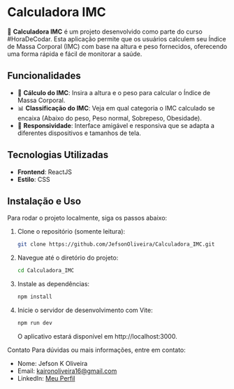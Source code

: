 # Calculadora IMC

🚀 **Calculadora IMC** é um projeto desenvolvido como parte do curso #HoraDeCodar. Esta aplicação permite que os usuários calculem seu Índice de Massa Corporal (IMC) com base na altura e peso fornecidos, oferecendo uma forma rápida e fácil de monitorar a saúde.

## Funcionalidades

- 📏 **Cálculo do IMC**: Insira a altura e o peso para calcular o Índice de Massa Corporal.
- 📊 **Classificação do IMC**: Veja em qual categoria o IMC calculado se encaixa (Abaixo do peso, Peso normal, Sobrepeso, Obesidade).
- 📱 **Responsividade**: Interface amigável e responsiva que se adapta a diferentes dispositivos e tamanhos de tela.

## Tecnologias Utilizadas

- **Frontend**: ReactJS
- **Estilo**: CSS

## Instalação e Uso

Para rodar o projeto localmente, siga os passos abaixo:

1. Clone o repositório (somente leitura):
   ```sh
   git clone https://github.com/JefsonOliveira/Calculadora_IMC.git
   ```
2. Navegue até o diretório do projeto:
   ```sh
   cd Calculadora_IMC
   ```
3. Instale as dependências:
   ```sh
   npm install
   ```
4. Inicie o servidor de desenvolvimento com Vite:
   ```sh
   npm run dev
   ```
   O aplicativo estará disponível em http://localhost:3000.

Contato
Para dúvidas ou mais informações, entre em contato:

- Nome: Jefson K Oliveira
- Email: kaironoliveira16@gmail.com
- LinkedIn: [Meu Perfil](https://www.linkedin.com/in/jefson-oliveira-a92a62206/)